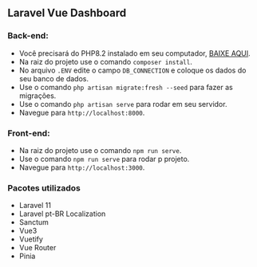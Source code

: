 ## Laravel Vue Dashboard

### Back-end:

* Você precisará do PHP8.2 instalado em seu computador, [BAIXE AQUI](https://www.php.net/downloads). 
* Na raiz do projeto use o comando `composer install`. 
* No arquivo `.ENV` edite o campo `DB_CONNECTION` e coloque os dados do seu banco de dados.
* Use o comando `php artisan migrate:fresh --seed` para fazer as migrações.
* Use o comando `php artisan serve` para rodar em seu servidor.
* Navegue para `http://localhost:8000`.

### Front-end:
* Na raiz do projeto use o comando `npm run serve`. 
* Use o comando `npm run serve` para rodar p projeto.
* Navegue para `http://localhost:3000`.

### Pacotes utilizados
* Laravel 11
* Laravel pt-BR Localization
* Sanctum
* Vue3
* Vuetify
* Vue Router
* Pinia